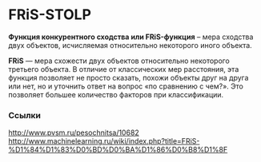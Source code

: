 # FRiS-STOLP

**Функция конкурентного сходства или FRiS-функция** – мера сходства двух объектов, исчисляемая относительно некоторого иного объекта.

**FRiS** — мера схожести двух объектов относительно некоторого третьего объекта. В отличие от классических мер расстояния, эта функция позволяет не просто сказать, похожи объекты друг на друга или нет, но и уточнить ответ на вопрос «по сравнению с чем?». Это позволяет большее количество факторов при классификации.
### Ссылки
http://www.pvsm.ru/pesochnitsa/10682
http://www.machinelearning.ru/wiki/index.php?title=FRiS-%D1%84%D1%83%D0%BD%D0%BA%D1%86%D0%B8%D1%8F
